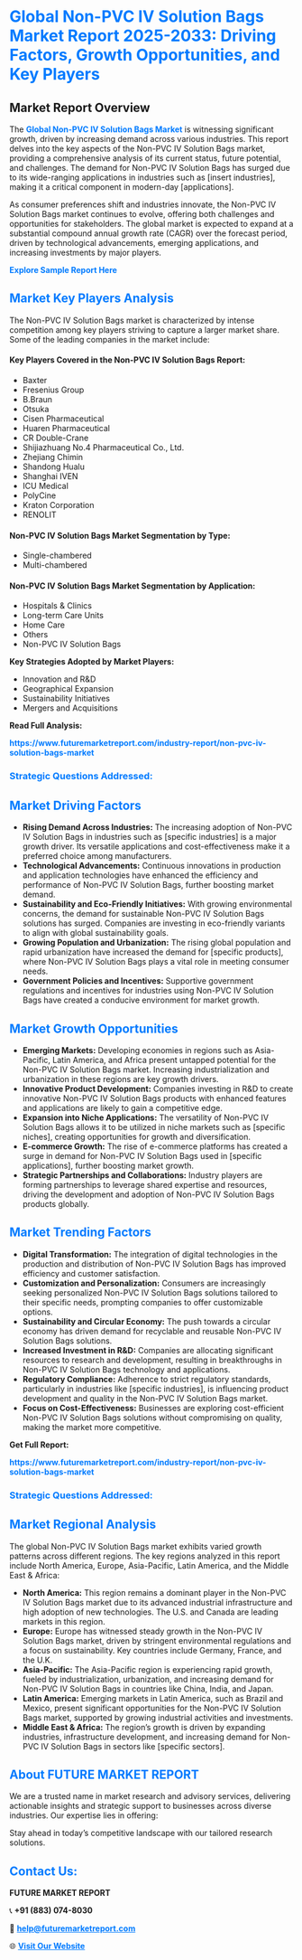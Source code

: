 <h1 style="color: #007BFF;">Global Non-PVC IV Solution Bags Market Report 2025-2033: Driving Factors, Growth Opportunities, and Key Players</h1>

<section id="overview">
<h2>Market Report Overview</h2>
<p>The <a href="https://www.futuremarketreport.com/industry-report/non-pvc-iv-solution-bags-market" style="color: #007BFF; text-decoration: none;"><strong>Global Non-PVC IV Solution Bags Market</strong></a> is witnessing significant growth, driven by increasing demand across various industries. This report delves into the key aspects of the Non-PVC IV Solution Bags market, providing a comprehensive analysis of its current status, future potential, and challenges. The demand for Non-PVC IV Solution Bags has surged due to its wide-ranging applications in industries such as [insert industries], making it a critical component in modern-day [applications].</p>
<p>As consumer preferences shift and industries innovate, the Non-PVC IV Solution Bags market continues to evolve, offering both challenges and opportunities for stakeholders. The global market is expected to expand at a substantial compound annual growth rate (CAGR) over the forecast period, driven by technological advancements, emerging applications, and increasing investments by major players.</p>
</section>

<section id="overview">
<p><a href="https://www.futuremarketreport.com/request-sample/reportId=127053" style="color: #007BFF; text-decoration: none;"><strong>Explore Sample Report Here</strong></a></p>
</section>

<section id="key-players">
<h2 style="color: #007BFF;">Market Key Players Analysis</h2>
<p>The Non-PVC IV Solution Bags market is characterized by intense competition among key players striving to capture a larger market share. Some of the leading companies in the market include:</p>
<h4>Key Players Covered in the Non-PVC IV Solution Bags Report:</h4>
<ul><li>Baxter</li><li>Fresenius Group</li><li>B.Braun</li><li>Otsuka</li><li>Cisen Pharmaceutical</li><li>Huaren Pharmaceutical</li><li>CR Double-Crane</li><li>Shijiazhuang No.4 Pharmaceutical Co., Ltd.</li><li>Zhejiang Chimin</li><li>Shandong Hualu</li><li>Shanghai IVEN</li><li>ICU Medical</li><li>PolyCine</li><li>Kraton Corporation</li><li>RENOLIT</li></ul>
<h4>Non-PVC IV Solution Bags Market Segmentation by Type:</h4>
<ul><li>Single-chambered</li><li>Multi-chambered</li></ul>

<h4>Non-PVC IV Solution Bags Market Segmentation by Application:</h4>
<ul><li>Hospitals &amp; Clinics</li><li>Long-term Care Units</li><li>Home Care</li><li>Others</li><li>Non-PVC IV Solution Bags</li></ul>
<p><strong>Key Strategies Adopted by Market Players:</strong></p>
<ul>
<li>Innovation and R&D</li>
<li>Geographical Expansion</li>
<li>Sustainability Initiatives</li>
<li>Mergers and Acquisitions</li>
</ul>
</section>

<section>
<p><strong>Read Full Analysis: </strong></p><a href="https://www.futuremarketreport.com/industry-report/non-pvc-iv-solution-bags-market" style="color: #007BFF; text-decoration: none;"><strong>https://www.futuremarketreport.com/industry-report/non-pvc-iv-solution-bags-market</strong></a>
<h3 style="color: #007BFF;">Strategic Questions Addressed:</h3>
</section>

<section id="driving-factors">
<h2 style="color: #007BFF;">Market Driving Factors</h2>
<ul>
<li><strong>Rising Demand Across Industries:</strong> The increasing adoption of Non-PVC IV Solution Bags in industries such as [specific industries] is a major growth driver. Its versatile applications and cost-effectiveness make it a preferred choice among manufacturers.</li>
<li><strong>Technological Advancements:</strong> Continuous innovations in production and application technologies have enhanced the efficiency and performance of Non-PVC IV Solution Bags, further boosting market demand.</li>
<li><strong>Sustainability and Eco-Friendly Initiatives:</strong> With growing environmental concerns, the demand for sustainable Non-PVC IV Solution Bags solutions has surged. Companies are investing in eco-friendly variants to align with global sustainability goals.</li>
<li><strong>Growing Population and Urbanization:</strong> The rising global population and rapid urbanization have increased the demand for [specific products], where Non-PVC IV Solution Bags plays a vital role in meeting consumer needs.</li>
<li><strong>Government Policies and Incentives:</strong> Supportive government regulations and incentives for industries using Non-PVC IV Solution Bags have created a conducive environment for market growth.</li>
</ul>
</section>

<section id="growth-opportunities">
<h2 style="color: #007BFF;">Market Growth Opportunities</h2>
<ul>
<li><strong>Emerging Markets:</strong> Developing economies in regions such as Asia-Pacific, Latin America, and Africa present untapped potential for the Non-PVC IV Solution Bags market. Increasing industrialization and urbanization in these regions are key growth drivers.</li>
<li><strong>Innovative Product Development:</strong> Companies investing in R&D to create innovative Non-PVC IV Solution Bags products with enhanced features and applications are likely to gain a competitive edge.</li>
<li><strong>Expansion into Niche Applications:</strong> The versatility of Non-PVC IV Solution Bags allows it to be utilized in niche markets such as [specific niches], creating opportunities for growth and diversification.</li>
<li><strong>E-commerce Growth:</strong> The rise of e-commerce platforms has created a surge in demand for Non-PVC IV Solution Bags used in [specific applications], further boosting market growth.</li>
<li><strong>Strategic Partnerships and Collaborations:</strong> Industry players are forming partnerships to leverage shared expertise and resources, driving the development and adoption of Non-PVC IV Solution Bags products globally.</li>
</ul>
</section>

<section id="trending-factors">
<h2 style="color: #007BFF;">Market Trending Factors</h2>
<ul>
<li><strong>Digital Transformation:</strong> The integration of digital technologies in the production and distribution of Non-PVC IV Solution Bags has improved efficiency and customer satisfaction.</li>
<li><strong>Customization and Personalization:</strong> Consumers are increasingly seeking personalized Non-PVC IV Solution Bags solutions tailored to their specific needs, prompting companies to offer customizable options.</li>
<li><strong>Sustainability and Circular Economy:</strong> The push towards a circular economy has driven demand for recyclable and reusable Non-PVC IV Solution Bags solutions.</li>
<li><strong>Increased Investment in R&D:</strong> Companies are allocating significant resources to research and development, resulting in breakthroughs in Non-PVC IV Solution Bags technology and applications.</li>
<li><strong>Regulatory Compliance:</strong> Adherence to strict regulatory standards, particularly in industries like [specific industries], is influencing product development and quality in the Non-PVC IV Solution Bags market.</li>
<li><strong>Focus on Cost-Effectiveness:</strong> Businesses are exploring cost-efficient Non-PVC IV Solution Bags solutions without compromising on quality, making the market more competitive.</li>
</ul>
</section>

<section>
<p><strong>Get Full Report: </strong></p><a href="https://www.futuremarketreport.com/industry-report/non-pvc-iv-solution-bags-market" style="color: #007BFF; text-decoration: none;"><strong>https://www.futuremarketreport.com/industry-report/non-pvc-iv-solution-bags-market</strong></a>
<h3 style="color: #007BFF;">Strategic Questions Addressed:</h3>
</section>


<section id="regional-analysis">
<h2 style="color: #007BFF;">Market Regional Analysis</h2>
<p>The global Non-PVC IV Solution Bags market exhibits varied growth patterns across different regions. The key regions analyzed in this report include North America, Europe, Asia-Pacific, Latin America, and the Middle East & Africa:</p>
<ul>
<li><strong>North America:</strong> This region remains a dominant player in the Non-PVC IV Solution Bags market due to its advanced industrial infrastructure and high adoption of new technologies. The U.S. and Canada are leading markets in this region.</li>
<li><strong>Europe:</strong> Europe has witnessed steady growth in the Non-PVC IV Solution Bags market, driven by stringent environmental regulations and a focus on sustainability. Key countries include Germany, France, and the U.K.</li>
<li><strong>Asia-Pacific:</strong> The Asia-Pacific region is experiencing rapid growth, fueled by industrialization, urbanization, and increasing demand for Non-PVC IV Solution Bags in countries like China, India, and Japan.</li>
<li><strong>Latin America:</strong> Emerging markets in Latin America, such as Brazil and Mexico, present significant opportunities for the Non-PVC IV Solution Bags market, supported by growing industrial activities and investments.</li>
<li><strong>Middle East & Africa:</strong> The region’s growth is driven by expanding industries, infrastructure development, and increasing demand for Non-PVC IV Solution Bags in sectors like [specific sectors].</li>
</ul>
</section>

<footer>
<h2 style="color: #007BFF;">About FUTURE MARKET REPORT</h2>
<p>We are a trusted name in market research and advisory services, delivering actionable insights and strategic support to businesses across diverse industries. Our expertise lies in offering:</p>

<p>Stay ahead in today’s competitive landscape with our tailored research solutions.</p>

<h2 style="color: #007BFF;">Contact Us:</h2>
<p><strong>FUTURE MARKET REPORT</strong></p>
<p>📞 <strong>+91 (883) 074-8030</strong></p>
<p>📧 <strong><a href="mailto:help@futuremarketreport.com" style="color: #007BFF;">help@futuremarketreport.com</a></strong></p>
<p>🌐 <strong><a href="https://www.futuremarketreport.com/" style="color: #007BFF;">Visit Our Website</a></strong></p>
</footer>